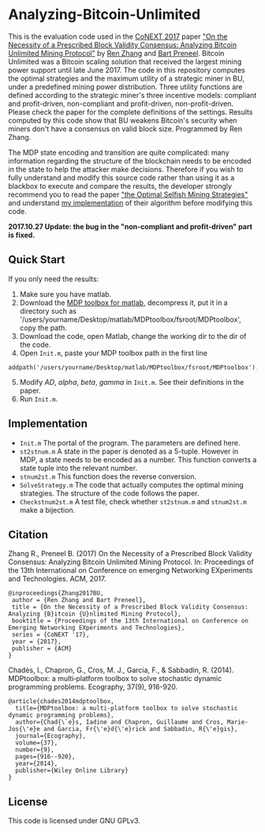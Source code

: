 # Analyzing-Bitcoin-Unlimited
This is the evaluation code used in the [CoNEXT 2017](http://conferences2.sigcomm.org/co-next/2017/#!/home) paper ["On the Necessity of a Prescribed Block Validity Consensus: Analyzing Bitcoin Unlimited Mining Protocol"](https://eprint.iacr.org/2017/686.pdf) by [Ren Zhang](https://scholar.google.be/citations?user=JB1uRvQAAAAJ&hl=en) and [Bart Preneel](https://scholar.google.be/citations?user=omio-RsAAAAJ&hl=en). Bitcoin Unlimited was a Bitcoin scaling solution that received the largest mining power support until late June 2017. The code in this repository computes the optimal strategies and the maximum utility of a strategic miner in BU, under a predefined mining power distribution. Three utility functions are defined according to the strategic miner's three incentive models: compliant and profit-driven, non-compliant and profit-driven, non-profit-driven. Please check the paper for the complete definitions of the settings. Results computed by this code show that BU weakens Bitcoin's security when miners don't have a consensus on valid block size. Programmed by Ren Zhang.

The MDP state encoding and transition are quite complicated: many information regarding the structure of the blockchain needs to be encoded in the state to help the attacker make decisions. Therefore if you wish to fully understand and modify this source code rather than using it as a blackbox to execute and compare the results, the developer strongly recommend you to read the paper ["the Optimal Selfish Mining Strategies"](http://www.cs.huji.ac.il/~yoni_sompo/pubs/15/SelfishMining.pdf) and understand [my implementation](https://github.com/nirenzang/Optimal-Selfish-Mining-Strategies-in-Bitcoin) of their algorithm before modifying this code. 

**2017.10.27 Update: the bug in the "non-compliant and profit-driven" part is fixed.**

## Quick Start
If you only need the results:
1. Make sure you have matlab.
2. Download the [MDP toolbox for matlab](https://nl.mathworks.com/matlabcentral/fileexchange/25786-markov-decision-processes--mdp--toolbox), decompress it, put it in a directory such as '/users/yourname/Desktop/matlab/MDPtoolbox/fsroot/MDPtoolbox', copy the path.
3. Download the code, open Matlab, change the working dir to the dir of the code.
4. Open `Init.m`, paste your MDP toolbox path in the first line 
```
addpath('/users/yourname/Desktop/matlab/MDPtoolbox/fsroot/MDPtoolbox');
```
5. Modify *AD*, *alpha*, *beta*, *gamma* in `Init.m`. See their definitions in the paper.
6. Run `Init.m`.

## Implementation
* `Init.m`
The portal of the program. The parameters are defined here.
* `st2stnum.m`
A state in the paper is denoted as a 5-tuple. However in MDP, a state needs to be encoded as a number. This function converts a state tuple into the relevant number. 
* `stnum2st.m` 
This function does the reverse conversion.
* `SolveStrategy.m`
The code that actually computes the optimal mining strategies. The structure of the code follows the paper.
* `Checkstnum2st.m`
A test file, check whether `st2stnum.m` and `stnum2st.m` make a bijection.

## Citation
Zhang R., Preneel B. (2017) On the Necessity of a Prescribed Block Validity Consensus: Analyzing Bitcoin Unlimited Mining Protocol. In: Proceedings of the 13th International on Conference on emerging Networking EXperiments and Technologies. ACM, 2017.
```
@inproceedings{Zhang2017BU,
 author = {Ren Zhang and Bart Preneel},
 title = {On the Necessity of a Prescribed Block Validity Consensus: Analyzing {B}itcoin {U}nlimited Mining Protocol},
 booktitle = {Proceedings of the 13th International on Conference on Emerging Networking EXperiments and Technologies},
 series = {CoNEXT '17},
 year = {2017},
 publisher = {ACM}
} 
```
Chadès, I., Chapron, G., Cros, M. J., Garcia, F., & Sabbadin, R. (2014). MDPtoolbox: a multi‐platform toolbox to solve stochastic dynamic programming problems. Ecography, 37(9), 916-920.
```
@article{chades2014mdptoolbox,
  title={MDPtoolbox: a multi-platform toolbox to solve stochastic dynamic programming problems},
  author={Chad{\`e}s, Iadine and Chapron, Guillaume and Cros, Marie-Jos{\'e}e and Garcia, Fr{\'e}d{\'e}rick and Sabbadin, R{\'e}gis},
  journal={Ecography},
  volume={37},
  number={9},
  pages={916--920},
  year={2014},
  publisher={Wiley Online Library}
}
```

## License
This code is licensed under GNU GPLv3.
